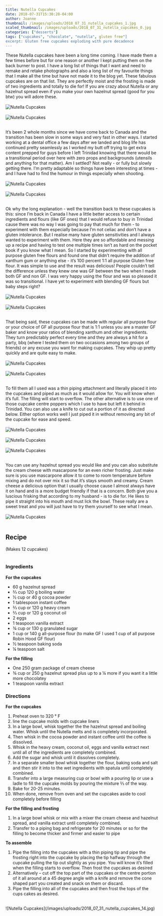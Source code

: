 ```yaml
---
title: Nutella Cupcakes
date: 2018-07-31T15:30:28-04:00
author: Joanne
thumbnail: /images/uploads/2018_07_31_nutella_cupcakes_1.jpg
scaled_thumbnail: /images/uploads/2018_07_31_nutella_cupcakes_0.jpg
categories: ["desserts"]
tags: ["cupcakes", "chocolate", "nutella", gluten free"]
excerpt: Gluten free cupcakes exploding with pure decadence
---
```


These Nutella cupcakes have been a long time coming. I have made them a few times before but for one reason or another I kept putting them on the back burner to post. I have a long list of things that I want and need to remake and retake photographs and also a long list of my favourite things that I make all the time but have not made it to the blog yet. These fabulous cupcakes are on that list. They are perfectly moist and the frosting is made of two ingredients and totally to die for! If you are crazy about Nutella or any hazelnut spread even if you make your own hazelnut spread (good for you btw) you will adore these.
</br>
</br>
![Nutella Cupcakes](/images/uploads/2018_07_31_nutella_cupcakes_2.jpg)
</br>
</br>
![Nutella Cupcakes](/images/uploads/2018_07_31_nutella_cupcakes_3.jpg)
</br>
</br>

It’s been 2 whole months since we have come back to Canada and the transition has been slow in some ways and very fast in other ways. I started working at a dental office a few days after we landed and blog life has continued pretty seamlessly as I worked my butt off trying to get extra content prepped for guys before I left Trinidad knowing that there would be a transitional period over here with zero props and backgrounds (utensils and anything for that matter). Am I settled? Not really - or fully but slowly getting there. I’m pretty adaptable so things have been interesting at times - and I have had to find the humour in things especially when shooting.
</br>
</br>
![Nutella Cupcakes](/images/uploads/2018_07_31_nutella_cupcakes_4.jpg)
</br>
</br>
![Nutella Cupcakes](/images/uploads/2018_07_31_nutella_cupcakes_5.jpg)
</br>
</br>

Ok why the long explanation - well the transition back to these cupcakes is this: since I’m back in Canada I have a little better  access to certain ingredients and flours (like GF ones) that I would refuse to buy in Trinidad cause there was no way I was going to pay that much for them - to experiment with them especially because I’m not celiac and don’t have a gluten intolerance. But I realise many have gluten sensitivities and I always wanted to experiment with them. Here they are so affordable and messing up a recipe and having to test one multiple times isn’t as hard on the pocket book if you know what I mean. So I started by experimenting with all purpose gluten free flours and found one that didn’t require the addition of xanthum gum or anything else - it’s 100 percent 1:1 all purpose Gluten free flour. It was simple to use and the result was delicious! People couldn’t tell the difference unless they knew one was GF between the two when I made both GF and non GF. I was very happy using the flour and was so pleased it was so transitional.  I have yet to experiment with blending GF flours but baby steps right?
</br>
</br>
![Nutella Cupcakes](/images/uploads/2018_07_31_nutella_cupcakes_6.jpg)
</br>
</br>
![Nutella Cupcakes](/images/uploads/2018_07_31_nutella_cupcakes_7.jpg)
</br>
</br>

That being said, these cupcakes can be made with regular all purpose flour or your choice of GF all purpose flour that is 1:1 unless you are a master GF baker and know your ratios of blending xanthum and other ingredients. They turn predictably perfect every time and they are always a hit for a party, bbq (where I tested them on two occasions among two groups of friends) or any excuse you want for making cupcakes. They whip up pretty quickly and are quite  easy to make.
</br>
</br>
![Nutella Cupcakes](/images/uploads/2018_07_31_nutella_cupcakes_8.jpg)
</br>
</br>
![Nutella Cupcakes](/images/uploads/2018_07_31_nutella_cupcakes_9.jpg)
</br>
</br>

To fill them all I used was a thin piping attachment and literally placed it into the cupcakes and piped as much as it would allow for. You will know when it’s full. The filling will start to overflow. The other alternative is to use one of those cupcake centre poppers which I use to have but left it behind in Trinidad. You can also use a knife to cut out a portion of it as directed below. Either option works well I just piped it in without removing any bit of the cupcake for ease and speed.
</br>
</br>
![Nutella Cupcakes](/images/uploads/2018_07_31_nutella_cupcakes_10.jpg)
</br>
</br>
![Nutella Cupcakes](/images/uploads/2018_07_31_nutella_cupcakes_11.jpg)
</br>
</br>
![Nutella Cupcakes](/images/uploads/2018_07_31_nutella_cupcakes_12.jpg)
</br>
</br>

You can use any hazelnut spread you would like and you can also substitute the cream cheese with mascarpone for an even richer frosting. Just make sure is you use mascarpone allow it to come to room temperature before mixing and do not over mix  it so that it’s stays smooth and creamy. Cream cheese a delicious option that I usually choose cause I almost always have it on hand and is a more budget friendly if that is a concern. Both give you a luscious frisking that according to my husband - is to die for. He likes to pipe it straight into his mouth and must lick the bowl. These really are a sweet treat and you will just have to try them yourself to see what I mean.
</br>
</br>
![Nutella Cupcakes](/images/uploads/2018_07_31_nutella_cupcakes_13.jpg)
</br>
</br>

## Recipe 
(Makes 12 cupcakes)
</br>
</br>

### Ingredients

__For the cupcakes__

* 60 g hazelnut spread 
* &frac23; cup 120 g boiling water
* &frac12; cup or 40 g cocoa powder
* 1 tablespoon instant coffee
* &frac23; cup or 120 g heavy cream
* &frac23; cup or 120 g coconut oil
* 2 eggs
* 1 teaspoon vanilla extract
* &frac34; cup or 130 g granulated sugar
* 1 cup or 140 g all-purpose flour (to make GF I used 1 cup of all purpose Robin Hood GF flour) 
* &frac12; teaspoon baking soda
* &frac14; teaspoon salt

__For the filling__

* One 250 gram package of cream cheese
* &frac34; cup or 250 g hazelnut spread plus up to a &frac14; more if you want it a little more chocolatey 
* 1 teaspoon vanilla extract 

### Directions

__For the cupcakes__

1. Preheat oven to 320 &deg; F  
2. line the cupcake molds with cupcake liners
3. In a large bowl, whisk together the the hazelnut spread and boiling water. Whisk until the Nutella melts and is completely incorporated.
4. Then whisk in the cocoa powder and instant coffee until the coffee is dissolved. 
5. Whisk in the heavy cream, coconut oil, eggs and vanilla extract next until all of the ingredients are completely combined.
6. Add the sugar and whisk until it dissolves completely.
7. In a separate smaller bowl whisk together the flour, baking soda and salt and then stir it into to the wet ingredients with spatula until completely combined.
8. Transfer into a large measuring cup or bowl with a pouring lip or use a ladle to fill the cupcake molds by pouring the mixture &frac23; of the way.
9. Bake for 20-25 minutes.
10. When done, remove from oven and set the cupcakes aside to cool completely before filling 

__For the filling and frosting__

1. In a large bowl whisk or mix with a mixer the cream cheese and hazelnut spread, and vanilla extract until completely combined.
1. Transfer to a piping bag and refrigerate for 20 minutes or so for the filling to become thicker and firmer and easier to pipe 

__To assemble__

1. Pipe the filling into the cupcakes with a thin piping tip and pipe the frosting right into the cupcake by placing the tip halfway through the cupcake pulling the tip out slightly as you pipe. You will know it’s filled when the filling starts to overflow. Then frost the cupcakes as desired 
1. Alternatively – cut off the top part of the cupcakes or the centre portion of it all around at a 45 degree angle with a knife and remove the cone shaped part you created and snack on them or discard. 
1. Pipe the filling into all of the cupcakes and then frost the tops of the cups cakes as desired.  

</br>
![Nutella Cupcakes](/images/uploads/2018_07_31_nutella_cupcakes_14.jpg)